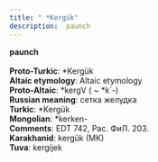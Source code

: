 ```yaml
---
title: " *Kergük"
description:  paunch
---
```

<p data-pagefind-weight="0.5">
<strong> paunch</strong><br><br>
<strong>Proto-Turkic</strong>:  *Kergük<br>
<strong>Altaic etymology</strong>:  Altaic etymology<br>
<strong> Proto-Altaic</strong>:  *kergV ( ~ *k`-)<br>
<strong>Russian meaning</strong>:  сетка желудка<br>
<strong>Turkic</strong>:  *Kergük<br>
<strong>Mongolian</strong>:  *kerken-<br>
<strong>Comments</strong>:  EDT 742, Рас. ФиЛ. 203.<br>
<strong>Karakhanid</strong>:  kergük (MK)<br>
<strong>Tuva</strong>:  kergijek<br>

</p>
